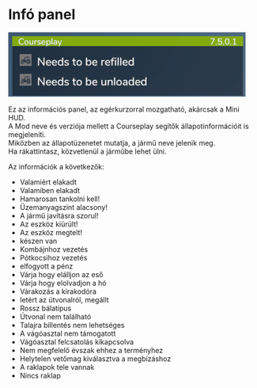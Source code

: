 # Infó panel

![Image](../assets/images/infopanel_0_0_480_130.png)

  
Ez az információs panel, az egérkurzorral mozgatható, akárcsak a Mini HUD.  
A Mod neve és verziója mellett a Courseplay segítők állapotinformációit is megjeleníti.  
Miközben az állapotüzenetet mutatja, a jármű neve jelenik meg.  
Ha rákattintasz, közvetlenül a járműbe lehet ülni.  


  
Az információk a következők:  
- Valamiért elakadt  
- Valamiben elakadt  
- Hamarosan tankolni kell!  
- Üzemanyagszint alacsony!  
- A jármű javításra szorul!  
- Az eszköz kiürült!  
- Az eszköz megtelt!  
- készen van  
- Kombájnhoz vezetés  
- Pótkocsihoz vezetés  
- elfogyott a pénz  
- Várja hogy elálljon az eső  
- Várja hogy elolvadjon a hó  
- Várakozás a kirakodóra  
- letért az útvonalról, megállt  
- Rossz bálatípus  
- Útvonal nem található  
- Talajra billentés nem lehetséges  
- A vágóasztal nem támogatott  
- Vágóasztal felcsatolás kikapcsolva  
- Nem megfelelő évszak ehhez a terményhez  
- Helytelen vetőmag kiválasztva a megbízáshoz  
- A raklapok tele vannak  
- Nincs raklap  


